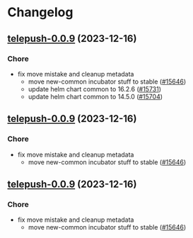 # Changelog



## [telepush-0.0.9](https://github.com/truecharts/charts/compare/telepush-0.0.8...telepush-0.0.9) (2023-12-16)

### Chore

- fix move mistake and cleanup metadata
  - move new-common incubator stuff to stable ([#15646](https://github.com/truecharts/charts/issues/15646))
  - update helm chart common to 16.2.6 ([#15731](https://github.com/truecharts/charts/issues/15731))
  - update helm chart common to 14.5.0 ([#15704](https://github.com/truecharts/charts/issues/15704))
  
  


## [telepush-0.0.9](https://github.com/truecharts/charts/compare/telepush-0.0.8...telepush-0.0.9) (2023-12-16)

### Chore

- fix move mistake and cleanup metadata
  - move new-common incubator stuff to stable ([#15646](https://github.com/truecharts/charts/issues/15646))
  
  


## [telepush-0.0.9](https://github.com/truecharts/charts/compare/telepush-0.0.8...telepush-0.0.9) (2023-12-16)

### Chore

- fix move mistake and cleanup metadata
  - move new-common incubator stuff to stable ([#15646](https://github.com/truecharts/charts/issues/15646))
  
  